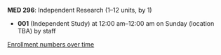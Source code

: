 **MED 296**: Independent Research (1–12 units, by 1)

- **001** (Independent Study) at 12:00 am–12:00 am on Sunday (location TBA) by staff

[Enrollment numbers over time](./MED296.tsv)
